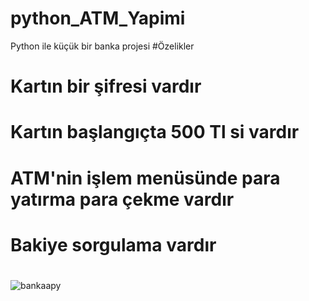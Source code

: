 # python_ATM_Yapimi
Python ile küçük bir banka projesi
#Özelikler
# Kartın bir şifresi vardır
# Kartın başlangıçta 500 Tl si vardır
# ATM'nin işlem menüsünde para yatırma para çekme vardır
# Bakiye sorgulama vardır
#
![bankaapy](https://github.com/azatdicle/python_ATM_Yapimi/assets/75863129/03d029c6-a099-4f0d-9d2d-c936ea678453)
